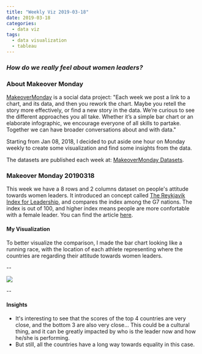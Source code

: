 ```yaml
---
title: "Weekly Viz 2019-03-18"
date: 2019-03-18
categories:
  - data viz
tags:
  - data visualization
  - tableau
---
```


### *How do we really feel about women leaders?*


### About Makeover Monday

[MakeoverMonday](http://www.makeovermonday.co.uk/) is a social data project:
"Each week we post a link to a chart, and its data, and then you rework the chart.
Maybe you retell the story more effectively, or find a new story in the data.
We’re curious to see the different approaches you all take. Whether it’s a simple bar chart or an elaborate infographic, we encourage everyone of all skills to partake.
Together we can have broader conversations about and with data."

Starting from Jan 08, 2018, I decided to put aside one hour on Monday weekly to create some visualization and find some insights from the data.

The datasets are published each week at: [MakeoverMonday Datasets](http://www.makeovermonday.co.uk/data/).

### Makeover Monday 20190318

This week we have a 8 rows and 2 columns dataset on people's attitude towards women leaders. It introduced an concept called [The Reykjavik Index for Leadership](http://www.kantar.com/public/news-events/news/kantar-wpl-reykjavik-index-for-leadership), and compares the index among the G7 nations. The index is out of 100, and higher index means people are more confortable with a female leader. You can find the article [here](https://www.weforum.org/agenda/2018/12/women-reykjavik-index-leadership).  

#### My Visualization

To better visualize the comparison, I made the bar chart looking like a running race, with the location of each athlete representing where the countries are regarding their attitude towards women leaders.  

--  

<div class='tableauPlaceholder' id='viz1552956837706' style='position: relative'>
<noscript><a href='#'>
  <img alt=' ' src='https:&#47;&#47;public.tableau.com&#47;static&#47;images&#47;Ma&#47;MakeOverMonday20190318&#47;TheReykjavikIndex&#47;1_rss.png' style='border: none' />
</a></noscript>
<object class='tableauViz'  style='display:none;'>
  <param name='host_url' value='https%3A%2F%2Fpublic.tableau.com%2F' />
  <param name='embed_code_version' value='3' />
  <param name='site_root' value='' />
  <param name='name' value='MakeOverMonday20190318&#47;TheReykjavikIndex' />
  <param name='tabs' value='no' />
  <param name='toolbar' value='yes' />
  <param name='static_image' value='https:&#47;&#47;public.tableau.com&#47;static&#47;images&#47;Ma&#47;MakeOverMonday20190318&#47;TheReykjavikIndex&#47;1.png' />
  <param name='animate_transition' value='yes' />
  <param name='display_static_image' value='yes' />
  <param name='display_spinner' value='yes' />
  <param name='display_overlay' value='yes' />
  <param name='display_count' value='yes' />
</object></div>        
<script type='text/javascript'>           
  var divElement = document.getElementById('viz1552956837706');     
  var vizElement = divElement.getElementsByTagName('object')[0];       
  vizElement.style.width='800px';vizElement.style.height='527px';       
  var scriptElement = document.createElement('script');                
  scriptElement.src = 'https://public.tableau.com/javascripts/api/viz_v1.js';       
  vizElement.parentNode.insertBefore(scriptElement, vizElement);               
</script>  

--  

#### Insights
* It's interesting to see that the scores of the top 4 countries are very close, and the bottom 3 are also very close... This could be a cultural thing, and it can be greatly impacted by who is the leader now and how he/she is performing.    
* But still, all the countries have a long way towards equality in this case.  

